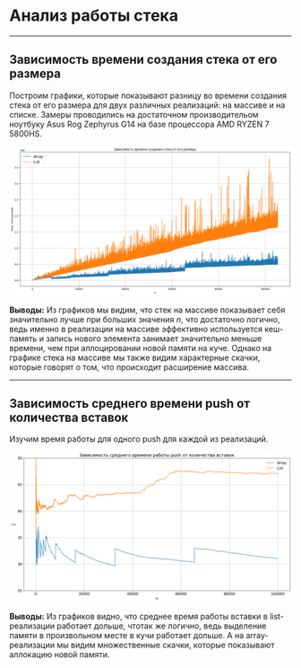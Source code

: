 # Анализ работы стека

---
## Зависимость времени создания стека от его размера

Построим графики, которые показывают разницу во времени создания стека от его размера для двух различных реализаций:
на массиве и на списке. Замеры проводились на достаточном производительом ноутбуку Asus Rog Zephyrus G14 на базе 
процессора AMD RYZEN 7 5800HS. 

<p align="center">
  <img src="images/creation.png" />
</p>

**Выводы:** Из графиков мы видим, что стек на массиве показывает себя значительно лучше при больших значения $n$, что достаточно логично, ведь именно в реализации на массиве эффективно используется кеш-память и запись нового элемента занимает значительно меньше времени, чем при аллоцировании новой памяти на куче. Однако на графике стека на массиве мы также видим характерные скачки, которые говорят о том, что происходит расширение массива.

---
## Зависимость среднего времени push от количества вставок

Изучим время работы для одного push для каждой из реализаций.

<p align="center">
  <img src="images/push.png " />
</p>

**Выводы:** Из графиков видно, что среднее время работы вставки в list-реализации работает дольше, чтотак же логично, ведь выделение памяти в произвольном месте в кучи работает дольше. А на array-реализации мы видим множественные скачки, которые показывают аллокацию новой памяти.  
